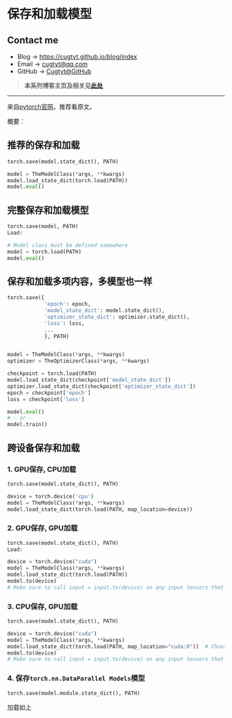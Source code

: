 # 保存和加载模型

## Contact me

* Blog -> <https://cugtyt.github.io/blog/index>
* Email -> <cugtyt@qq.com>
* GitHub -> [Cugtyt@GitHub](https://github.com/Cugtyt)

> **本系列博客主页及相关见**[**此处**](https://cugtyt.github.io/blog/effective-pytorch/index)

---

来自[pytorch官网](https://pytorch.org/tutorials/beginner/saving_loading_models.html)，推荐看原文。

概要：


## 推荐的保存和加载

``` python
torch.save(model.state_dict(), PATH)

model = TheModelClass(*args, **kwargs)
model.load_state_dict(torch.load(PATH))
model.eval()
```

## 完整保存和加载模型

``` python
torch.save(model, PATH)
Load:

# Model class must be defined somewhere
model = torch.load(PATH)
model.eval()
```

## 保存和加载多项内容，多模型也一样

``` python
torch.save({
            'epoch': epoch,
            'model_state_dict': model.state_dict(),
            'optimizer_state_dict': optimizer.state_dict(),
            'loss': loss,
            ...
            }, PATH)


model = TheModelClass(*args, **kwargs)
optimizer = TheOptimizerClass(*args, **kwargs)

checkpoint = torch.load(PATH)
model.load_state_dict(checkpoint['model_state_dict'])
optimizer.load_state_dict(checkpoint['optimizer_state_dict'])
epoch = checkpoint['epoch']
loss = checkpoint['loss']

model.eval()
# - or -
model.train()
```

## 跨设备保存和加载

### 1. GPU保存, CPU加载

``` python
torch.save(model.state_dict(), PATH)

device = torch.device('cpu')
model = TheModelClass(*args, **kwargs)
model.load_state_dict(torch.load(PATH, map_location=device))
```

### 2. GPU保存, GPU加载

``` python
torch.save(model.state_dict(), PATH)
Load:

device = torch.device("cuda")
model = TheModelClass(*args, **kwargs)
model.load_state_dict(torch.load(PATH))
model.to(device)
# Make sure to call input = input.to(device) on any input tensors that you feed to the model
```

### 3. CPU保存, GPU加载

``` python
torch.save(model.state_dict(), PATH)

device = torch.device("cuda")
model = TheModelClass(*args, **kwargs)
model.load_state_dict(torch.load(PATH, map_location="cuda:0"))  # Choose whatever GPU device number you want
model.to(device)
# Make sure to call input = input.to(device) on any input tensors that you feed to the model
```

### 4. 保存`torch.nn.DataParallel Models`模型

``` python
torch.save(model.module.state_dict(), PATH)
```
加载如上